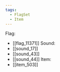 ```yaml
---
tags:
  - FlagSet
  - Item
---
```

Flag:
- [[flag_11371]]
Sound:
- [[sound_17]]
- [[sound_43]]
- [[sound_44]]
Item:
- [[item_503]]
